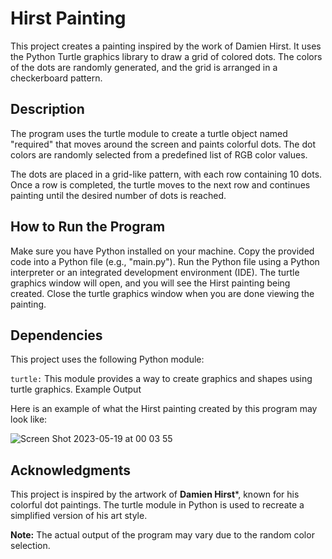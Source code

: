 # Hirst Painting

This project creates a painting inspired by the work of Damien Hirst. It uses the Python Turtle graphics library to draw a grid of colored dots. The colors of the dots are randomly generated, and the grid is arranged in a checkerboard pattern.


## Description

The program uses the turtle module to create a turtle object named "required" that moves around the screen and paints colorful dots. The dot colors are randomly selected from a predefined list of RGB color values.

The dots are placed in a grid-like pattern, with each row containing 10 dots. Once a row is completed, the turtle moves to the next row and continues painting until the desired number of dots is reached.


## How to Run the Program

Make sure you have Python installed on your machine.
Copy the provided code into a Python file (e.g., "main.py").
Run the Python file using a Python interpreter or an integrated development environment (IDE).
The turtle graphics window will open, and you will see the Hirst painting being created.
Close the turtle graphics window when you are done viewing the painting.


## Dependencies

This project uses the following Python module:

```turtle:``` This module provides a way to create graphics and shapes using turtle graphics.
Example Output

Here is an example of what the Hirst painting created by this program may look like:

![Screen Shot 2023-05-19 at 00 03 55](https://github.com/requiredcrx/Hirst_Spot_painting/assets/91392775/cd3a90b6-26b2-445f-8675-2a50453c0688)


## Acknowledgments

This project is inspired by the artwork of **Damien Hirst***, known for his colorful dot paintings. The turtle module in Python is used to recreate a simplified version of his art style.

**Note:** The actual output of the program may vary due to the random color selection.
